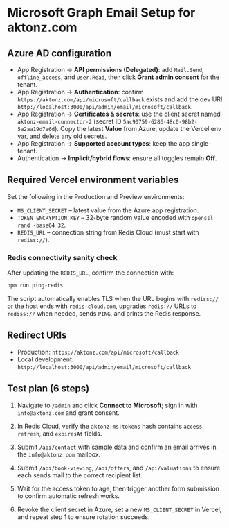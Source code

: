 # Microsoft Graph Email Setup for aktonz.com

## Azure AD configuration
- App Registration → **API permissions (Delegated)**: add `Mail.Send`, `offline_access`, and `User.Read`, then click **Grant admin consent** for the tenant.
- App Registration → **Authentication**: confirm `https://aktonz.com/api/microsoft/callback` exists and add the dev URI `http://localhost:3000/api/admin/email/microsoft/callback`.
- App Registration → **Certificates & secrets**: use the client secret named `aktonz-email-connector-2` (secret ID `5ac90759-6286-48c0-98b2-5a2aa19d7e6d`). Copy the latest **Value** from Azure, update the Vercel env var, and delete any old secrets.
- App Registration → **Supported account types**: keep the app single-tenant.
- Authentication → **Implicit/hybrid flows**: ensure all toggles remain **Off**.

## Required Vercel environment variables
Set the following in the Production and Preview environments:
- `MS_CLIENT_SECRET` – latest value from the Azure app registration.
- `TOKEN_ENCRYPTION_KEY` – 32-byte random value encoded with `openssl rand -base64 32`.
- `REDIS_URL` – connection string from Redis Cloud (must start with `rediss://`).

### Redis connectivity sanity check
After updating the `REDIS_URL`, confirm the connection with:

```bash
npm run ping-redis
```

The script automatically enables TLS when the URL begins with `rediss://` or the host ends with `redis-cloud.com`, upgrades `redis://` URLs to `rediss://` when needed, sends `PING`, and prints the Redis response.


## Redirect URIs
- Production: `https://aktonz.com/api/microsoft/callback`
- Local development: `http://localhost:3000/api/admin/email/microsoft/callback`

## Test plan (6 steps)
1. Navigate to `/admin` and click **Connect to Microsoft**; sign in with `info@aktonz.com` and grant consent.
2. In Redis Cloud, verify the `aktonz:ms:tokens` hash contains `access`, `refresh`, and `expiresAt` fields.

3. Submit `/api/contact` with sample data and confirm an email arrives in the `info@aktonz.com` mailbox.
4. Submit `/api/book-viewing`, `/api/offers`, and `/api/valuations` to ensure each sends mail to the correct recipient list.
5. Wait for the access token to age, then trigger another form submission to confirm automatic refresh works.
6. Revoke the client secret in Azure, set a new `MS_CLIENT_SECRET` in Vercel, and repeat step 1 to ensure rotation succeeds.

